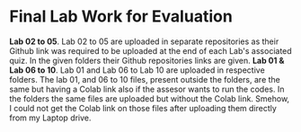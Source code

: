 # Final Lab Work for Evaluation
**Lab 02 to 05**.  Lab 02 to 05 are uploaded in separate repositories as their Github link was required to be uploaded at the end of each Lab's associated quiz. In the given folders their Github repositories links are given.
**Lab 01 & Lab 06 to 10**. Lab 01 and Lab 06 to Lab 10 are uploaded in respective folders. 
The lab 01, and 06 to 10 files, present outside the folders, are the same but having a Colab link also if the assesor wants to run the codes. 
In the folders the same files are uploaded but without the Colab link. Smehow, I could not get the Colab link on those files after uploading them directly from my Laptop drive. 
